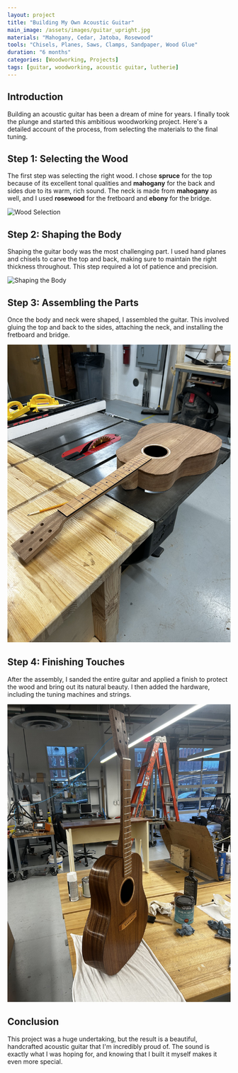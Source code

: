 ```yaml
---
layout: project
title: "Building My Own Acoustic Guitar"
main_image: /assets/images/guitar_upright.jpg
materials: "Mahogany, Cedar, Jatoba, Rosewood"
tools: "Chisels, Planes, Saws, Clamps, Sandpaper, Wood Glue"
duration: "6 months"
categories: [Woodworking, Projects]
tags: [guitar, woodworking, acoustic guitar, lutherie]
---
```


## Introduction

Building an acoustic guitar has been a dream of mine for years. I finally took the plunge and started this ambitious woodworking project. Here's a detailed account of the process, from selecting the materials to the final tuning.

## Step 1: Selecting the Wood

The first step was selecting the right wood. I chose **spruce** for the top because of its excellent tonal qualities and **mahogany** for the back and sides due to its warm, rich sound. The neck is made from **mahogany** as well, and I used **rosewood** for the fretboard and **ebony** for the bridge.

![Wood Selection](/assets/images/wood-selection.jpg)

## Step 2: Shaping the Body

Shaping the guitar body was the most challenging part. I used hand planes and chisels to carve the top and back, making sure to maintain the right thickness throughout. This step required a lot of patience and precision.

![Shaping the Body](/assets/images/shaping-body.jpg)

## Step 3: Assembling the Parts

Once the body and neck were shaped, I assembled the guitar. This involved gluing the top and back to the sides, attaching the neck, and installing the fretboard and bridge.

![Assembly](/assets/images/guitar_assembling.jpg)

## Step 4: Finishing Touches

After the assembly, I sanded the entire guitar and applied a finish to protect the wood and bring out its natural beauty. I then added the hardware, including the tuning machines and strings.

![Finished Guitar](/assets/images/guitar_finished.jpg)

## Conclusion

This project was a huge undertaking, but the result is a beautiful, handcrafted acoustic guitar that I'm incredibly proud of. The sound is exactly what I was hoping for, and knowing that I built it myself makes it even more special.
